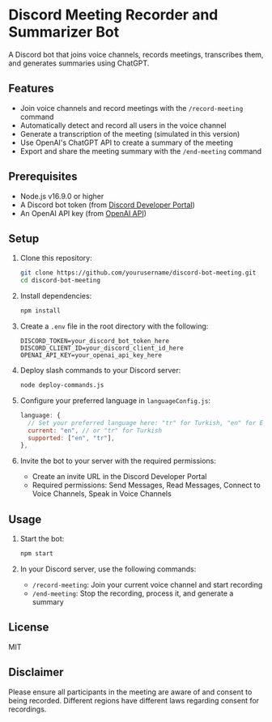 # Discord Meeting Recorder and Summarizer Bot

A Discord bot that joins voice channels, records meetings, transcribes them, and generates summaries using ChatGPT.

## Features

- Join voice channels and record meetings with the `/record-meeting` command
- Automatically detect and record all users in the voice channel
- Generate a transcription of the meeting (simulated in this version)
- Use OpenAI's ChatGPT API to create a summary of the meeting
- Export and share the meeting summary with the `/end-meeting` command

## Prerequisites

- Node.js v16.9.0 or higher
- A Discord bot token (from [Discord Developer Portal](https://discord.com/developers/applications))
- An OpenAI API key (from [OpenAI API](https://platform.openai.com/api-keys))

## Setup

1. Clone this repository:
   ```bash
   git clone https://github.com/yourusername/discord-bot-meeting.git
   cd discord-bot-meeting
   ```

2. Install dependencies:
   ```bash
   npm install
   ```

3. Create a `.env` file in the root directory with the following:
   ```
   DISCORD_TOKEN=your_discord_bot_token_here
   DISCORD_CLIENT_ID=your_discord_client_id_here
   OPENAI_API_KEY=your_openai_api_key_here
   ```

4. Deploy slash commands to your Discord server:
   ```bash
   node deploy-commands.js
   ```

5. Configure your preferred language in `languageConfig.js`:
   ```javascript
   language: {
     // Set your preferred language here: "tr" for Turkish, "en" for English
     current: "en", // or "tr" for Turkish
     supported: ["en", "tr"],
   },
   ```

6. Invite the bot to your server with the required permissions:
   - Create an invite URL in the Discord Developer Portal
   - Required permissions: Send Messages, Read Messages, Connect to Voice Channels, Speak in Voice Channels

## Usage

1. Start the bot:
   ```bash
   npm start
   ```

2. In your Discord server, use the following commands:

   - `/record-meeting`: Join your current voice channel and start recording
   - `/end-meeting`: Stop the recording, process it, and generate a summary

## License

MIT

## Disclaimer

Please ensure all participants in the meeting are aware of and consent to being recorded. Different regions have different laws regarding consent for recordings. 